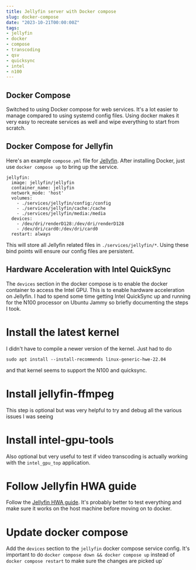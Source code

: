 ```yaml
---
title: Jellyfin server with Docker compose
slug: docker-compose
date: "2023-10-21T00:00:00Z"
tags:
- jellyfin
- docker
- compose
- transcoding
- qsv
- quicksync
- intel
- n100
---
```


## Docker Compose
Switched to using Docker compose for web services. It's a lot easier to manage
compared to using systemd config files. Using docker makes it very easy to
recreate services as well and wipe everything to start from scratch.

## Docker Compose for Jellyfin
Here's an example `compose.yml` file for [Jellyfin](https://jellyfin.org/). After
installing Docker, just use `docker compose up` to bring up the service.

```
jellyfin:
  image: jellyfin/jellyfin
  container_name: jellyfin
  network_mode: 'host'
  volumes:
    - ./services/jellyfin/config:/config
    - ./services/jellyfin/cache:/cache
    - ./services/jellyfin/media:/media
  devices:
    - /dev/dri/renderD128:/dev/dri/renderD128
    - /dev/dri/card0:/dev/dri/card0
  restart: always
```

This will store all Jellyfin related files in `./services/jellyfin/*`. Using
these bind points will ensure our config files are persistent.

## Hardware Acceleration with Intel QuickSync
The `devices` section in the docker compose is to enable the docker container to
access the Intel GPU. This is to enable hardware acceleration on Jellyfin. I had
to spend some time getting Intel QuickSync up and running for the N100 processor
on Ubuntu Jammy so briefly documenting the steps I took.

# Install the latest kernel
I didn't have to compile a newer version of the kernel. Just had to do
```
sudo apt install --install-recommends linux-generic-hwe-22.04
```
and that kernel seems to support the N100 and quicksync.

# Install jellyfin-ffmpeg
This step is optional but was very helpful to try and debug all the various
issues I was seeing

# Install intel-gpu-tools
Also optional but very useful to test if video transcoding is actually working
with the `intel_gpu_top` application.

# Follow Jellyfin HWA guide
Follow the [Jellyfin HWA
guide](https://jellyfin.org/docs/general/administration/hardware-acceleration/intel).
It's probably better to test everything and make sure it works on the host
machine before moving on to docker.

# Update docker compose
Add the `devices` section to the `jellyfin` docker compose service config. It's
important to do `docker compose down && docker compose up` instead of `docker
compose restart` to make sure the changes are picked up`


